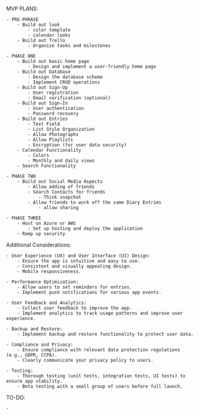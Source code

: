 MVP PLANS: 

	- PRE-PHRASE
		- Build out look 
			- color template
			- calendar looks 
		- Build out Trello 
			- Organize tasks and milestones
			 
	- PHASE ONE 
		- Build out basic home page
			- Design and implement a user-friendly home page
		- Build out Database
			- Design the database schema
			- Implement CRUD operations
		- Build out Sign-Up
			- User registration
			- Email verification (optional)
		- Build out Sign-In
			- User authentication
			- Password recovery
		- Build out Entries
			- Text Field 
			- List Style Organization 
			- Allow Photographs
			- Allow Playlists 
			- Encryption (for user data security)
		- Calendar Functionality 
			- Colors 
			- Monthly and daily views
		- Search Functionality
	
	- PHASE TWO
		- Build out Social Media Aspects
			- Allow adding of friends
			- Search Contacts for friends
				- Think snapchat
			- Allow friends to work off the same Diary Entries
				- allow sharing 

	- PHASE THREE
		- Host on Azure or AWS 
			- Set up hosting and deploy the application
		- Ramp up security 


Additional Considerations:
	
	- User Experience (UX) and User Interface (UI) Design:
		- Ensure the app is intuitive and easy to use.
		- Consistent and visually appealing design.
		- Mobile responsiveness.

	- Performance Optimization:
		- Allow users to set reminders for entries.
		- Implement push notifications for various app events.

	- User Feedback and Analytics:
		- Collect user feedback to improve the app.
		- Implement analytics to track usage patterns and improve user experience.

	- Backup and Restore:
		- Implement backup and restore functionality to protect user data.

	- Compliance and Privacy:
		- Ensure compliance with relevant data protection regulations (e.g., GDPR, CCPA).
		- Clearly communicate your privacy policy to users.

	- Testing:
		- Thorough testing (unit tests, integration tests, UI tests) to ensure app stability.
		- Beta testing with a small group of users before full launch.
TO-DO: 
	
	- 
